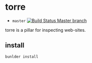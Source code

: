 # torre

* `master`
[![Build Status Master branch](https://travis-ci.org/MalloZup/torre.svg?branch=master)](https://travis-ci.org/MalloZup/torre)

torre is a pillar for inspecting web-sites.

## install

```console
bunlder install
```

